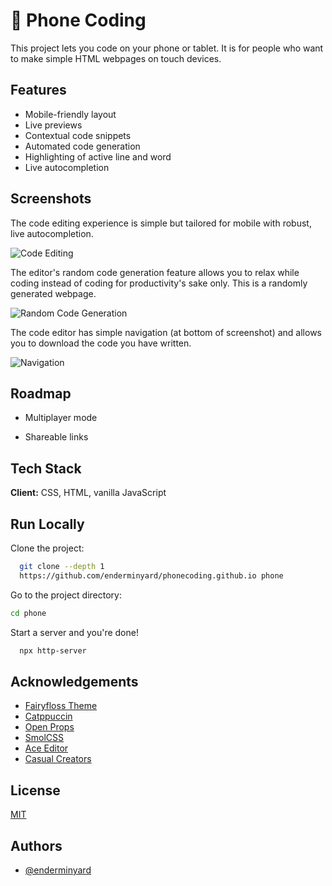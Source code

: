 
# 📱 Phone Coding

This project lets you code on your phone or tablet. It is for 
people who want to make simple HTML webpages on touch devices.


## Features

- Mobile-friendly layout
- Live previews 
- Contextual code snippets
- Automated code generation
- Highlighting of active line and word
- Live autocompletion

## Screenshots

The code editing experience is simple but tailored for mobile with robust, live autocompletion. 

![Code Editing](https://i.ibb.co/SBy8XXD/Screen-Shot-2023-02-28-at-8-15-25-PM.png)

The editor's random code generation feature allows you to relax while coding instead of coding for productivity's sake only. This is a randomly generated webpage.


![Random Code Generation](https://i.ibb.co/RPmyNBc/og.png)

The code editor has simple navigation (at bottom of screenshot) and allows you to download the code you have written.

![Navigation](https://i.ibb.co/DL9b9QT/Screen-Shot-2023-02-28-at-8-15-38-PM.png)


## Roadmap

- Multiplayer mode

- Shareable links


## Tech Stack

**Client:** CSS, HTML, vanilla JavaScript



## Run Locally

Clone the project:

```bash
  git clone --depth 1
  https://github.com/enderminyard/phonecoding.github.io phone
```

Go to the project directory:

```bash
cd phone
```

Start a server and you're done!

```bash
  npx http-server
```


## Acknowledgements

- [Fairyfloss Theme](https://sailorhg.github.io/fairyfloss/)
- [Catppuccin](https://github.com/catppuccin)
- [Open Props](https://open-props.style/#borders)
- [SmolCSS](https://smolcss.dev/#smol-grid-centering)
- [Ace Editor](https://ace.c9.io/)
- [Casual Creators](https://www.semanticscholar.org/paper/Casual-Creators%3A-Defining-a-Genre-of-Autotelic-Compton/ce645035fd6d4f826d941aebe40e11cd9696a0e2)


## License

[MIT](https://choosealicense.com/licenses/mit/)


## Authors

- [@enderminyard](https://www.github.com/enderminyard)

